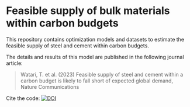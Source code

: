# Feasible supply of bulk materials within carbon budgets

This repository contains optimization models and datasets to estimate the feasible supply of steel and cement within carbon budgets.

The details and results of this model are published in the following journal article:

>Watari, T. et al. (2023) Feasible supply of steel and cement within a carbon budget is likely to fall short of expected global demand, Nature Communications

Cite the code: [![DOI](https://zenodo.org/badge/DOI/10.5281/zenodo.10086840.svg)](https://doi.org/10.5281/zenodo.10086840)
